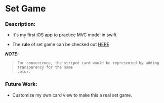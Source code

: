 # Set Game

### Description:
  * It's my first iOS app to practice MVC model in swift.
  
  * The __rule__ of set game can be checked out [HERE](https://en.wikipedia.org/wiki/Set_(game))
  
  **_NOTE:_**
>     For convenience, the striped card would be represented by adding transparency for the same 
>     color. 
   
 
  
### Future Work:
  * Customize my own card view to make this a real set game.
